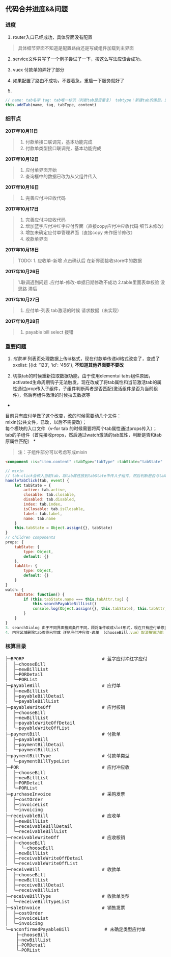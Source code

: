 ## 代码合并进度&&问题

### 进度
1. router入口已经成功，具体界面没有配置
> 具体细节界面不知道是配置路由还是写成组件加载到主界面

2. service文件只写了一个例子尝试了一下，按这么写法应该会成功。

3. vuex 付款单的弄好了部分

4. 如果配置了路由不成功，不要着急，重启一下服务就好了

5.
``` javascript
// name: tab名字 tag: tab唯一标识（判断tab是否重复） tabtype：新建tab的类型，区分tab初始化行为 content: 需要渲染的组件
this.addTab(name, tag, tabType, content)
```

### 细节点
**2017年10月11日**
>1. 付款单接口联调完，基本功能完成
>2. 付款单类型接口联调完，基本功能完成  

**2017年10月12日**
> 1. 应付单界面开始
> 2. 查询框中的数据已改为从父组件传入

**2017年10月16日**
> 1. 完善应付冲应收代码

**2017年10月17日**
> 1. 完善应付冲应收代码
>2. 增加蓝字应付冲红字应付界面（直接copy应付冲应收代码 细节未修改）
>3. 增加未确定应付单管理界面（直接copy 未作细节修改）
>4. 收款单界面

**2017年10月18日**
> TODO:  1. 应收单-新增 点击确认后 在新界面接收store中的数据

**2017年10月26日**
> 1.联调遇到问题
.应付单-修改-单据日期修改不成功
> 2.table里面表单校验 没思路 滞后

**2017年10月27日**
> 1. 应付单-列表 tab激活的时候 请求数据（未实现）

**2017年10月28日**
> 1. payable bill select 拨错
### 重要问题
1. *付款单* 列表页处理数据上传id格式，现在付款单传递id格式改变了，变成了 xxxlist: [{id: '123', 'id': '456'}, **不知道其他界面要不要改**

2. 切换tab的时候重新拉取数据功能，由于使用elementui tabs组件原因，activated生命周期钩子无法触发，现在改成了将tab属性和当前激活tab的属性通过prop传入子组件，子组件判断两者是否匹配(激活组件是否为当前组件)，然后再组件激活的时候拉去数据等  
*
目前只有应付单做了这个改变，改的时候需要动几个文件：  
mixin(公共文件，已改，以后不需要改)；  
每个模块的入口文件（v-for tab 的时候需要将两个tab属性通过props传入）；  
tab的子组件（首先接收props，然后通过watch激活的tab属性，判断是否和tab原属性匹配）
*
> 注：子组件部分可以考虑写成mixin
``` html
<component :is="item.content" :tabType="tabType" :tabState="tabState" :tabAttr="item"></component>
```
``` javascript
// mixin
// tab-click会传入当前tab，将tab属性放到tabState中传入子组件，然后判断是否与taAttr(tab原属性)匹配
handleTabClick(tab, event) {
    let tabState = {
        active: tab.active,
        closable: tab.closable,
        disabled: tab.disabled,
        index: tab.index,
        isClosable: tab.isClosable,
        label: tab.label,
        name: tab.name
    }
    this.tabState = Object.assign({}, tabState)
}
// children components
props: {
    tabState: {
        type: Object,
        default: {}
    },
    tabAttr: {
        type: Object,
        default: {}
    }
}
watch: {
    tabState: function() {
        if (this.tabState.name === this.tabAttr.tag) {
            this.searchPayableBillList()
            console.log(Object.assign({}, this.tabState), this.tabAttr, `llllwatch watch-${new Date().getTime()}`)
        }
    }
}
3. searchDialog 由于不同界面搜索条件不同，顾将条件改成slot形式，现在只有应付单修正
4. 内容区域删除tab页签已完成 详见应付冲应收-选单 （chooseBill.vue）取消按钮功能
```

### 核算目录
<pre>
├─BPORP                             # 蓝字应付冲红字应付
│  ├─chooseBill
│  ├─newBillList
│  ├─PORDetail
│  └─PORList
├─payableBill                       # 应付单
│  ├─newBillList
│  ├─payableBillDetail
│  └─payableBillList
├─payableWriteOff                   # 应付核销
│  ├─chooseBill
│  ├─newBillList
│  ├─payableWriteOffDetail
│  └─payableWriteOffList
├─paymentBill                       # 付款单
│  ├─payableBill
│  ├─paymentBillDetail
│  └─paymentBillList
├─paymentBillType                   # 付款单类型
│  └─paymentBillTypeList
├─POR                               # 应付冲应收
│  ├─chooseBill
│  ├─newBillList
│  ├─PORDetail
│  └─PORList
├─purchaseInvoice                   # 采购发票
│  ├─costOrder
│  ├─invoiceList
│  └─invoicing
├─receivableBill                    # 应收单
│  ├─newBillList
│  ├─receivableBillDetail
│  └─receivableBillList
├─receivableWriteOff                # 应收核销
│  ├─chooseBill
│  │  └─chooseBill
│  ├─newBillList
│  ├─receivableWriteOffDetail
│  └─receivableWriteOffList
├─receiveBill                       # 收款单
│  ├─chooseBill
│  ├─newBillList
│  ├─receiveBillDetail
│  └─receiveBillList
├─receiveBillType                   # 收款单类型
│  └─receiveBillTypeList
├─saleInvoice                       # 销售发票
│  ├─costOrder
│  ├─invoiceList
│  └─invoicing
└─unconfirmedPayableBill             # 未确定类型应付单
    ├─chooseBill
    ├─newBillList
    ├─PORDetail
    └─PORList
</pre>

